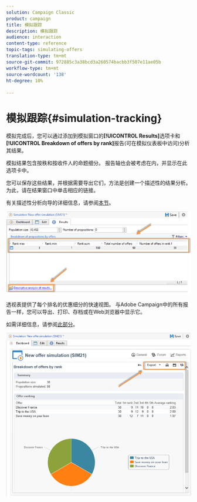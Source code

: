 ```yaml
---
solution: Campaign Classic
product: campaign
title: 模拟跟踪
description: 模拟跟踪
audience: interaction
content-type: reference
topic-tags: simulating-offers
translation-type: tm+mt
source-git-commit: 972885c3a38bcd3a260574bacbb3f507e11ae05b
workflow-type: tm+mt
source-wordcount: '138'
ht-degree: 10%

---
```



# 模拟跟踪{#simulation-tracking}

模拟完成后，您可以通过添加到模拟窗口的&#x200B;**[!UICONTROL Results]**&#x200B;选项卡和&#x200B;**[!UICONTROL Breakdown of offers by rank]**&#x200B;报告(可在模拟仪表板中访问)分析其结果。

模拟结果包含按秩和按收件人的命题细分。 报告轴也会被考虑在内，并显示在此选项卡中。

您可以保存这些结果，并根据需要导出它们，方法是创建一个描述性的结果分析。 为此，请在结果窗口中单击相应的链接。

有关描述性分析向导的详细信息，请参阅[本节](../../reporting/using/about-descriptive-analysis.md)。

![](assets/offer_simulation_012.png)

透视表提供了每个排名的优惠细分的快速视图。 与Adobe Campaign中的所有报告一样，您可以导出、打印、存档或在Web浏览器中显示它。

如需详细信息，请参阅[此部分](../../reporting/using/actions-on-reports.md)。

![](assets/offer_simulation_013.png)

